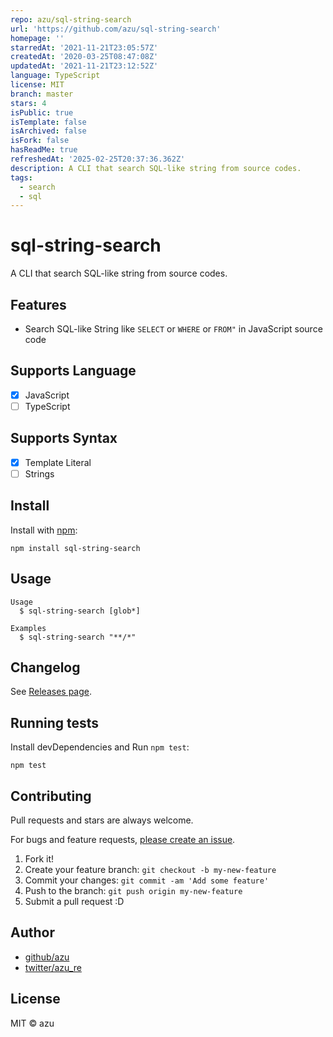 ```yaml
---
repo: azu/sql-string-search
url: 'https://github.com/azu/sql-string-search'
homepage: ''
starredAt: '2021-11-21T23:05:57Z'
createdAt: '2020-03-25T08:47:08Z'
updatedAt: '2021-11-21T23:12:52Z'
language: TypeScript
license: MIT
branch: master
stars: 4
isPublic: true
isTemplate: false
isArchived: false
isFork: false
hasReadMe: true
refreshedAt: '2025-02-25T20:37:36.362Z'
description: A CLI that search SQL-like string from source codes.
tags:
  - search
  - sql
---
```


# sql-string-search

A CLI that search SQL-like string from source codes.

## Features

- Search SQL-like String like `SELECT` or `WHERE` or `FROM"` in JavaScript source code

## Supports Language

- [x] JavaScript
- [ ] TypeScript

## Supports Syntax

- [x] Template Literal
- [ ] Strings

## Install

Install with [npm](https://www.npmjs.com/):

    npm install sql-string-search

## Usage

    Usage
      $ sql-string-search [glob*]
 
    Examples
      $ sql-string-search "**/*"

## Changelog

See [Releases page](https://github.com/azu/sql-string-search/releases).

## Running tests

Install devDependencies and Run `npm test`:

    npm test

## Contributing

Pull requests and stars are always welcome.

For bugs and feature requests, [please create an issue](https://github.com/azu/sql-string-search/issues).

1. Fork it!
2. Create your feature branch: `git checkout -b my-new-feature`
3. Commit your changes: `git commit -am 'Add some feature'`
4. Push to the branch: `git push origin my-new-feature`
5. Submit a pull request :D

## Author

- [github/azu](https://github.com/azu)
- [twitter/azu_re](https://twitter.com/azu_re)

## License

MIT © azu
